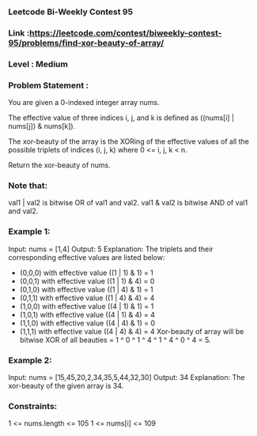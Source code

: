 ### Leetcode Bi-Weekly Contest 95
### Link :https://leetcode.com/contest/biweekly-contest-95/problems/find-xor-beauty-of-array/
### Level : Medium
### Problem Statement : 
You are given a 0-indexed integer array nums.

The effective value of three indices i, j, and k is defined as ((nums[i] | nums[j]) & nums[k]).

The xor-beauty of the array is the XORing of the effective values of all the possible triplets of indices (i, j, k) where 0 <= i, j, k < n.

Return the xor-beauty of nums.

### Note that:

val1 | val2 is bitwise OR of val1 and val2.
val1 & val2 is bitwise AND of val1 and val2.
 

### Example 1:

Input: nums = [1,4]
Output: 5
Explanation: 
The triplets and their corresponding effective values are listed below:
- (0,0,0) with effective value ((1 | 1) & 1) = 1
- (0,0,1) with effective value ((1 | 1) & 4) = 0
- (0,1,0) with effective value ((1 | 4) & 1) = 1
- (0,1,1) with effective value ((1 | 4) & 4) = 4
- (1,0,0) with effective value ((4 | 1) & 1) = 1
- (1,0,1) with effective value ((4 | 1) & 4) = 4
- (1,1,0) with effective value ((4 | 4) & 1) = 0
- (1,1,1) with effective value ((4 | 4) & 4) = 4 
Xor-beauty of array will be bitwise XOR of all beauties = 1 ^ 0 ^ 1 ^ 4 ^ 1 ^ 4 ^ 0 ^ 4 = 5.
### Example 2:

Input: nums = [15,45,20,2,34,35,5,44,32,30]
Output: 34
Explanation: The xor-beauty of the given array is 34.
 

### Constraints:

1 <= nums.length <= 105
1 <= nums[i] <= 109
